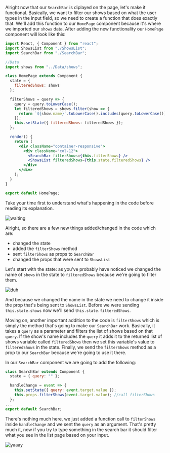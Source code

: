 Alright now that our `SearchBar` is diplayed on the page, let's make it functional. Basically, we want to filter our shows based on what the user types in the input field, so we need to create a function that does exactly that. We'll add this function to our `HomePage` component because it's where we imported our `shows` data. After adding the new functionality our `HomePage` component will look like this:

```jsx
import React, { Component } from "react";
import ShowsList from "./ShowsList";
import SearchBar from "./SearchBar";

//Data
import shows from "../Data/shows";

class HomePage extends Component {
  state = {
    filteredShows: shows
  };

  filterShows = query => {
    query = query.toLowerCase();
    let filteredShows = shows.filter(show => {
      return `${show.name}`.toLowerCase().includes(query.toLowerCase());
    });
    this.setState({ filteredShows: filteredShows });
  };

  render() {
    return (
      <div className="container-responsive">
        <div className="col-12">
          <SearchBar filterShows={this.filterShows} />
          <ShowsList filteredShows={this.state.filteredShows} />
        </div>
      </div>
    );
  }
}

export default HomePage;
```

Take your time first to understand what's happening in the code before reading its explanation.

![waiting](https://media.tenor.com/images/a48310348e788561dc238b6db1451264/tenor.gif)

Alright, so there are a few new things added/changed in the code which are:

- changed the state
- added the `filterShows` method
- sent `filterShows` as props to `SearchBar`
- changed the props that were sent to `ShowsList`

Let's start with the state: as you've probably have noticed we changed the name of `shows` in the state to `filteredShows` because we're going to filter them.

![duh](https://media.tenor.com/images/0fb5d4079ea1c2232c5f73ed263b06e7/tenor.gif)

And because we changed the name in the state we need to change it inside the prop that's being sent to `ShowsList`. Before we were sending `this.state.shows` now we'll send `this.state.filteredShows`.

Moving on, another important addition to the code is `filterShows` which is simply the method that's going to make our `SearchBar` work. Basically, it takes a `query` as a parameter and filters the list of shows based on that `query`. If the show's name includes the `query` it adds it to the returned list of shows variable called `filteredShows` then we set this variable's value to `filteredShows` in the state. Finally, we send the `filterShows` method as a prop to our `SearchBar` because we're going to use it there.

In our `SearchBar` component we are going to add the following:

```jsx
class SearchBar extends Component {
  state = { query: "" };

  handleChange = event => {
    this.setState({ query: event.target.value });
    this.props.filterShows(event.target.value); //call filterShows
  };
...
export default SearchBar;
```

There's nothing much here, we just added a function call to `filterShows` inside `handleChange` and we sent the `query` as an argument. That's pretty much it, now if you try to type something in the search bar it should filter what you see in the list page based on your input.

![yaaay](https://media1.tenor.com/images/05a7505c225710ad1b77bc4caf7cd0bf/tenor.gif?itemid=5370842)
